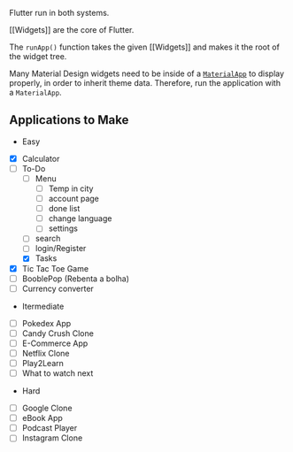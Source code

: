 Flutter run in both systems.

[[Widgets]] are the core of Flutter.

The `runApp()` function takes the given [[Widgets]] and makes it the root of the widget tree.

Many Material Design widgets need to be inside of a [`MaterialApp`](https://api.flutter.dev/flutter/material/MaterialApp-class.html) to display properly, in order to inherit theme data. Therefore, run the application with a `MaterialApp`.





## Applications to Make

- Easy
- [x] Calculator
- [ ] To-Do
	- [ ] Menu
		- [ ] Temp in city
		- [ ] account page
		- [ ] done list
		- [ ] change language
		- [ ] settings
	- [ ] search
	- [ ] login/Register
	- [x] Tasks
- [x] Tic Tac Toe Game
- [ ] BooblePop (Rebenta a bolha)
- [ ] Currency converter
- Itermediate
- [ ] Pokedex App
- [ ] Candy Crush Clone
- [ ] E-Commerce App
- [ ] Netflix Clone
- [ ] Play2Learn
- [ ] What to watch next
- Hard
- [ ] Google Clone
- [ ] eBook App
- [ ] Podcast Player
- [ ] Instagram Clone
